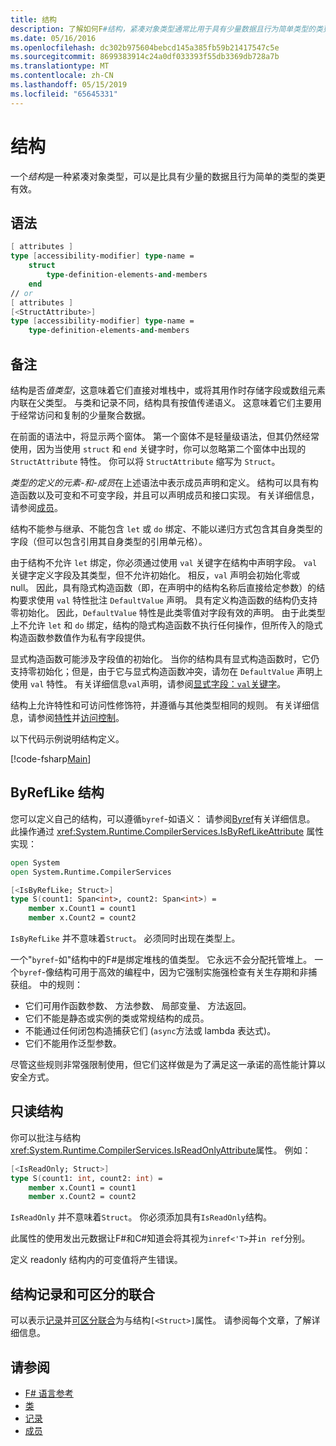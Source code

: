 ```yaml
---
title: 结构
description: 了解如何F#结构，紧凑对象类型通常比用于具有少量数据且行为简单类型的类更有效。
ms.date: 05/16/2016
ms.openlocfilehash: dc302b975604bebcd145a385fb59b21417547c5e
ms.sourcegitcommit: 8699383914c24a0df033393f55db3369db728a7b
ms.translationtype: MT
ms.contentlocale: zh-CN
ms.lasthandoff: 05/15/2019
ms.locfileid: "65645331"
---
```

# <a name="structures"></a>结构

一个*结构*是一种紧凑对象类型，可以是比具有少量的数据且行为简单的类型的类更有效。

## <a name="syntax"></a>语法

```fsharp
[ attributes ]
type [accessibility-modifier] type-name =
    struct
        type-definition-elements-and-members
    end
// or
[ attributes ]
[<StructAttribute>]
type [accessibility-modifier] type-name =
    type-definition-elements-and-members
```

## <a name="remarks"></a>备注

结构是否*值类型*，这意味着它们直接对堆栈中，或将其用作时存储字段或数组元素内联在父类型。 与类和记录不同，结构具有按值传递语义。 这意味着它们主要用于经常访问和复制的少量聚合数据。

在前面的语法中，将显示两个窗体。 第一个窗体不是轻量级语法，但其仍然经常使用，因为当使用 `struct` 和 `end` 关键字时，你可以忽略第二个窗体中出现的 `StructAttribute` 特性。 你可以将 `StructAttribute` 缩写为 `Struct`。

*类型的定义的元素-和-成员*在上述语法中表示成员声明和定义。 结构可以具有构造函数以及可变和不可变字段，并且可以声明成员和接口实现。 有关详细信息，请参阅[成员](members/index.md)。

结构不能参与继承、不能包含 `let` 或 `do` 绑定、不能以递归方式包含其自身类型的字段（但可以包含引用其自身类型的引用单元格）。

由于结构不允许 `let` 绑定，你必须通过使用 `val` 关键字在结构中声明字段。 `val` 关键字定义字段及其类型，但不允许初始化。 相反，`val` 声明会初始化零或 null。 因此，具有隐式构造函数（即，在声明中的结构名称后直接给定参数）的结构要求使用 `val` 特性批注 `DefaultValue` 声明。 具有定义构造函数的结构仍支持零初始化。 因此，`DefaultValue` 特性是此类零值对字段有效的声明。 由于此类型上不允许 `let` 和 `do` 绑定，结构的隐式构造函数不执行任何操作，但所传入的隐式构造函数参数值作为私有字段提供。

显式构造函数可能涉及字段值的初始化。 当你的结构具有显式构造函数时，它仍支持零初始化；但是，由于它与显式构造函数冲突，请勿在 `DefaultValue` 声明上使用 `val` 特性。 有关详细信息`val`声明，请参阅[显式字段：`val`关键字](members/explicit-fields-the-val-keyword.md)。

结构上允许特性和可访问性修饰符，并遵循与其他类型相同的规则。 有关详细信息，请参阅[特性](attributes.md)并[访问控制](access-control.md)。

以下代码示例说明结构定义。

[!code-fsharp[Main](../../../samples/snippets/fsharp/lang-ref-1/snippet2501.fs)]

## <a name="byreflike-structs"></a>ByRefLike 结构

您可以定义自己的结构，可以遵循`byref`-如语义： 请参阅[Byref](byrefs.md)有关详细信息。 此操作通过 <xref:System.Runtime.CompilerServices.IsByRefLikeAttribute> 属性实现：

```fsharp
open System
open System.Runtime.CompilerServices

[<IsByRefLike; Struct>]
type S(count1: Span<int>, count2: Span<int>) =
    member x.Count1 = count1
    member x.Count2 = count2
```

`IsByRefLike` 并不意味着`Struct`。 必须同时出现在类型上。

一个"`byref`-如"结构中的F#是绑定堆栈的值类型。 它永远不会分配托管堆上。 一个`byref`-像结构可用于高效的编程中，因为它强制实施强检查有关生存期和非捕获组。 中的规则：

* 它们可用作函数参数、 方法参数、 局部变量、 方法返回。
* 它们不能是静态或实例的类或常规结构的成员。
* 不能通过任何闭包构造捕获它们 (`async`方法或 lambda 表达式)。
* 它们不能用作泛型参数。

尽管这些规则非常强限制使用，但它们这样做是为了满足这一承诺的高性能计算以安全方式。

## <a name="readonly-structs"></a>只读结构

你可以批注与结构<xref:System.Runtime.CompilerServices.IsReadOnlyAttribute>属性。 例如：

```fsharp
[<IsReadOnly; Struct>]
type S(count1: int, count2: int) =
    member x.Count1 = count1
    member x.Count2 = count2
```

`IsReadOnly` 并不意味着`Struct`。 你必须添加具有`IsReadOnly`结构。

此属性的使用发出元数据让F#和C#知道会将其视为`inref<'T>`并`in ref`分别。

定义 readonly 结构内的可变值将产生错误。

## <a name="struct-records-and-discriminated-unions"></a>结构记录和可区分的联合

可以表示[记录](records.md)并[可区分联合](discriminated-unions.md)为与结构`[<Struct>]`属性。  请参阅每个文章，了解详细信息。

## <a name="see-also"></a>请参阅

- [F# 语言参考](index.md)
- [类](classes.md)
- [记录](records.md)
- [成员](members/index.md)
